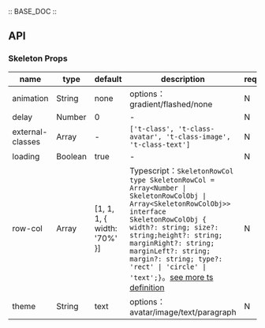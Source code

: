 :: BASE_DOC ::

## API

### Skeleton Props

 name             | type    | default                     | description                                                                                                                                                                                                                                                                                                                                                                                                    | required 
------------------|---------|-----------------------------|----------------------------------------------------------------------------------------------------------------------------------------------------------------------------------------------------------------------------------------------------------------------------------------------------------------------------------------------------------------------------------------------------------------|----------
 animation        | String  | none                        | options：gradient/flashed/none                                                                                                                                                                                                                                                                                                                                                                                  | N        
 delay            | Number  | 0                           | \-                                                                                                                                                                                                                                                                                                                                                                                                             | N        
 external-classes | Array   | -                           | `['t-class', 't-class-avatar', 't-class-image', 't-class-text']`                                                                                                                                                                                                                                                                                                                                               | N        
 loading          | Boolean | true                        | \-                                                                                                                                                                                                                                                                                                                                                                                                             | N        
 row-col          | Array   | [1, 1, 1, { width: '70%' }] | Typescript：`SkeletonRowCol` `type SkeletonRowCol = Array<Number \| SkeletonRowColObj \| Array<SkeletonRowColObj>>` `interface SkeletonRowColObj { width?: string; size?: string;height?: string; marginRight?: string; marginLeft?: string; margin?: string; type?: 'rect' \| 'circle' \| 'text';}`。[see more ts definition](https://github.com/Tencent/tdesign-miniprogram/tree/develop/src/skeleton/type.ts) | N        
 theme            | String  | text                        | options：avatar/image/text/paragraph                                                                                                                                                                                                                                                                                                                                                                            | N        

